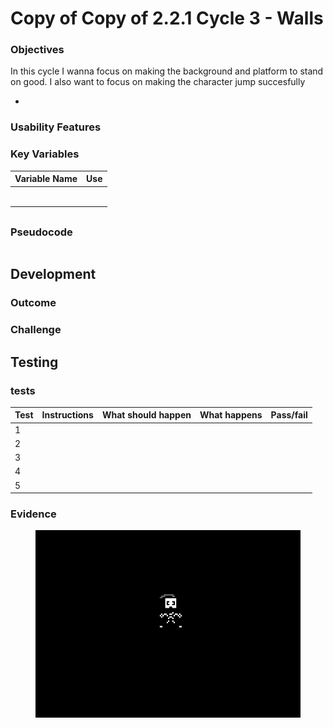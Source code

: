 # Copy of Copy of 2.2.1 Cycle 3 - Walls

### Objectives

In this cycle I wanna focus on making the background and platform to stand on good. I also want to focus on making the character jump succesfully

*

### Usability Features



### Key Variables



| Variable Name | Use |
| ------------- | --- |
|               |     |
|               |     |
|               |     |
|               |     |
|               |     |
|               |     |

##

### Pseudocode

```
```

## Development

### Outcome



### Challenge&#x20;



## Testing

### tests

| Test | Instructions  | What should happen  | What happens  | Pass/fail |
| ---- | ------------- | ------------------- | ------------- | --------- |
| 1    |               |                     |               |           |
| 2    |               |                     |               |           |
| 3    |               |                     |               |           |
| 4    |               |                     |               |           |
| 5    |               |                     |               |           |

### Evidence

<figure><img src="../.gitbook/assets/image (3).png" alt=""><figcaption></figcaption></figure>

###
